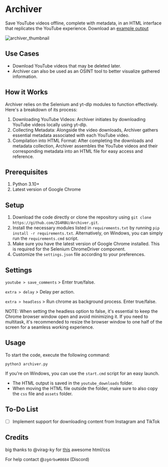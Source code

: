 # Archiver    
Save YouTube videos offline, complete with metadata, in an HTML interface that replicates the YouTube experience.
Download an [example output]()

![archiver_thumbnail](https://i.imgur.com/MtBM7wS.png)

## Use Cases
- Download YouTube videos that may be deleted later.
- Archiver can also be used as an OSINT tool to better visualize gathered information.

## How it Works
Archiver relies on the Selenium and yt-dlp modules to function effectively. Here's a breakdown of its process:

1. Downloading YouTube Videos: Archiver initiates by downloading YouTube videos locally using yt-dlp.
2. Collecting Metadata: Alongside the video downloads, Archiver gathers essential metadata associated with each YouTube video.
3. Compilation into HTML Format: After completing the downloads and metadata collection, Archiver assembles the YouTube videos and their corresponding metadata into an HTML file for easy access and reference.

## Prerequisites
1. Python 3.10+
2. Latest version of Google Chrome

## Setup
1. Download the code directly or clone the repository using `git clone https://github.com/ZG4RBU/Archiver.git`.
2. Install the necessary modules listed in `requirements.txt` by running `pip install -r requirements.txt`. Alternatively, on Windows, you can simply run the `requirements.cmd` script.
3. Make sure you have the latest version of Google Chrome installed. This is required for the Selenium ChromeDriver component.
4. Customize the `settings.json` file according to your preferences.

## Settings
`youtube > save_comments` > Enter true/false.

`extra > delay` > Delay per action.

`extra > headless` > Run chrome as background process. Enter true/false.

NOTE:
When setting the headless option to false, it's essential to keep the Chrome browser window open and avoid minimizing it. If you need to multitask, it's recommended to resize the browser window to one half of the screen for a seamless working experience.


## Usage
To start the code, execute the following command:
```
python3 archiver.py
```
If you're on Windows, you can use the `start.cmd` script for an easy launch.
- The HTML output is saved in the `youtube_downloads` folder.
- When moving the HTML file outside the folder, make sure to also copy the `css` file and `assets` folder.

## To-Do List
- [ ] Implement support for downloading content from Instagram and TikTok

## Credits
big thanks to @virag-ky for [this](https://github.com/virag-ky/Youtube-Clone) awesome html/css  

For help contact @`zg4rbu#8684` (Discord)
